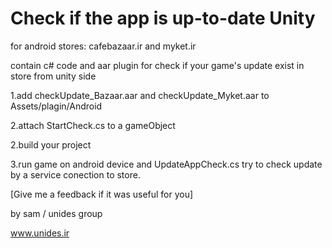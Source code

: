 # Check if the app is up-to-date Unity
for android stores: cafebazaar.ir and myket.ir

contain c# code and aar plugin for check if your game's update exist in store from unity side

 1.add checkUpdate_Bazaar.aar and checkUpdate_Myket.aar to Assets/plagin/Android
 
 2.attach StartCheck.cs to a gameObject
 
 2.build your project 
 
 3.run game on android device and UpdateAppCheck.cs try to check update by a service conection to store.

 [Give me a feedback if it was useful for you]
 
 by sam / unides group
 
 www.unides.ir
